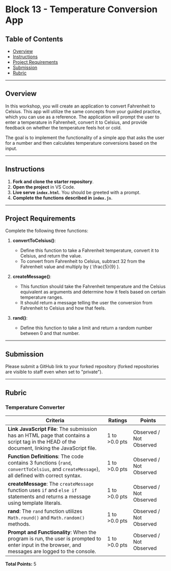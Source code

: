 # Block 13 - Temperature Conversion App

## Table of Contents
- [Overview](#overview)
- [Instructions](#instructions)
- [Project Requirements](#project-requirements)
- [Submission](#submission)
- [Rubric](#rubric)

---

## Overview
In this workshop, you will create an application to convert Fahrenheit to Celsius. This app will utilize the same concepts from your guided practice, which you can use as a reference. The application will prompt the user to enter a temperature in Fahrenheit, convert it to Celsius, and provide feedback on whether the temperature feels hot or cold.

The goal is to implement the functionality of a simple app that asks the user for a number and then calculates temperature conversions based on the input.

---

## Instructions
1. **Fork and clone the starter repository**.
2. **Open the project** in VS Code.
3. **Live serve `index.html`**. You should be greeted with a prompt.
4. **Complete the functions described in `index.js`**.

---

## Project Requirements
Complete the following three functions:

1. **convertToCelsius()**: 
   - Define this function to take a Fahrenheit temperature, convert it to Celsius, and return the value. 
   - To convert from Fahrenheit to Celsius, subtract 32 from the Fahrenheit value and multiply by \( \frac{5}{9} \).

2. **createMessage()**: 
   - This function should take the Fahrenheit temperature and the Celsius equivalent as arguments and determine how it feels based on certain temperature ranges.
   - It should return a message telling the user the conversion from Fahrenheit to Celsius and how that feels. 

3. **rand()**: 
   - Define this function to take a limit and return a random number between 0 and that number.

---

## Submission
Please submit a GitHub link to your forked repository (forked repositories are visible to staff even when set to "private").

---

## Rubric

### Temperature Converter
| Criteria | Ratings | Points |
|----------|---------|--------|
| **Link JavaScript File**: The submission has an HTML page that contains a script tag in the HEAD of the document, linking the JavaScript file. | 1 to >0.0 pts | Observed / Not Observed |
| **Function Definitions**: The code contains 3 functions (`rand`, `convertToCelsius`, and `createMessage`), all defined with correct syntax. | 1 to >0.0 pts | Observed / Not Observed |
| **createMessage**: The `createMessage` function uses `if` and `else if` statements and returns a message using template literals. | 1 to >0.0 pts | Observed / Not Observed |
| **rand**: The `rand` function utilizes `Math.round()` and `Math.random()` methods. | 1 to >0.0 pts | Observed / Not Observed |
| **Prompt and Functionality**: When the program is run, the user is prompted to enter input in the browser, and messages are logged to the console. | 1 to >0.0 pts | Observed / Not Observed |

**Total Points:** 5
